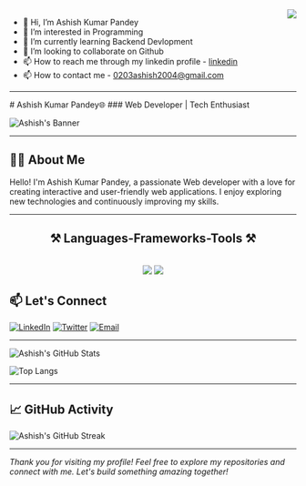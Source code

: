 <img align="right" src="https://visitor-badge.laobi.icu/badge?page_id=AshishPandey04.AshishPandey04" />


-   👋 Hi, I’m Ashish Kumar Pandey
- 👀 I’m interested in Programming
- 🌱 I’m currently learning Backend Devlopment
- 💞️ I’m looking to collaborate on Github
- 📫 How to reach me through my linkedin profile - [linkedin](www.linkedin.com/in/ashish-kumar-pandey-d432)
- 📫 How to contact me  - 0203ashish2004@gmail.com



<hr>
# Ashish Kumar Pandey🌐
### Web Developer | Tech Enthusiast

![Ashish's Banner](https://via.placeholder.com/800x200.png?text=Welcome+to+my+GitHub+Profile!)

---

## 👩‍💻 About Me

Hello! I'm Ashish Kumar Pandey, a passionate Web developer with a love for creating interactive and user-friendly web applications. I enjoy exploring new technologies and continuously improving my skills.

---


<h2 align="center">⚒️ Languages-Frameworks-Tools ⚒️</h2>
<br/>
<div align="center">
    <img src="https://skillicons.dev/icons?i=cpp,react,html,css,vscode,github,figma,git" />
    <img src="https://skillicons.dev/icons?i=python,javascript,typescript,c,java,mysql," /><br>
</div>


## 📫 Let's Connect

[![LinkedIn](https://img.shields.io/badge/LinkedIn-0A66C2?style=flat&logo=linkedin&logoColor=white)](https://www.linkedin.com/in/ashish-kumar-pandey-d432/)
[![Twitter](https://img.shields.io/badge/Twitter-1DA1F2?style=flat&logo=twitter&logoColor=white)](https://twitter.com/kumar_ashi84584)
[![Email](https://img.shields.io/badge/Email-D14836?style=flat&logo=gmail&logoColor=white)](mailto:0203ashish2004@gmail.com)

---

![Ashish's GitHub Stats](https://github-readme-stats.vercel.app/api?username=AshishPandey04&show_icons=true&theme=radical)

![Top Langs](https://github-readme-stats.vercel.app/api/top-langs/?username=AshishPandey04&layout=compact&theme=radical)

---

## 📈 GitHub Activity

![Ashish's GitHub Streak](https://github-readme-streak-stats.herokuapp.com/?user=AshishPandey04&theme=radical)

---

*Thank you for visiting my profile! Feel free to explore my repositories and connect with me. Let's build something amazing together!*
